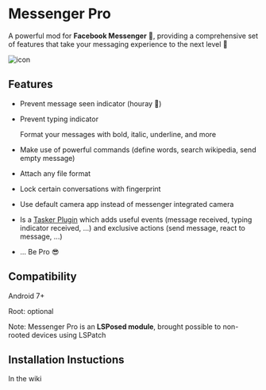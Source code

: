### 

# Messenger Pro

A powerful mod for **Facebook Messenger** 💬, providing a comprehensive set of features that take your messaging experience to the next level 🚀

![icon](https://raw.githubusercontent.com/Mino260806/MessengerPro/master/app/src/main/ic_launcher-playstore.png)

## Features

- Prevent message seen indicator (houray 🥳)

- Prevent typing indicator
  
  Format your messages with bold, italic, underline, and more

- Make use of powerful commands (define words, search wikipedia, send empty message)

- Attach any file format

- Lock certain conversations with fingerprint

- Use default camera app instead of messenger integrated camera

- Is a <u>Tasker Plugin</u> which adds useful events (message received, typing indicator received, ...) and exclusive actions (send message, react to message, ...)

- ... Be Pro 😎

## Compatibility

Android 7+

Root: optional

Note: Messenger Pro is an **LSPosed module**, brought possible to non-rooted devices using LSPatch

## Installation Instuctions

In the wiki




